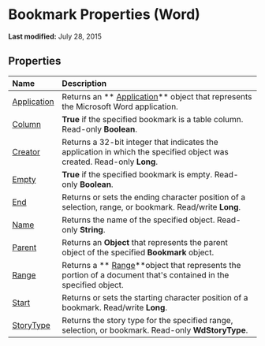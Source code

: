 
# Bookmark Properties (Word)

 **Last modified:** July 28, 2015


## Properties



|**Name**|**Description**|
|:-----|:-----|
| [Application](d01f9125-72ff-2b49-a56a-7cc26b8ea4a9.md)|Returns an  ** [Application](d1cf6f8f-4e88-bf01-93b4-90a83f79cb44.md)** object that represents the Microsoft Word application.|
| [Column](09c819bf-e7cd-caa0-106f-8a149b4c42f8.md)| **True** if the specified bookmark is a table column. Read-only **Boolean**.|
| [Creator](3994cad5-c492-8043-4fdf-d1900fdf08c4.md)|Returns a 32-bit integer that indicates the application in which the specified object was created. Read-only  **Long**.|
| [Empty](88675e63-9e34-e9e4-247a-3d3281bbf2e2.md)| **True** if the specified bookmark is empty. Read-only **Boolean**.|
| [End](05531b0d-b05e-0010-9ff8-ba6d90de560d.md)|Returns or sets the ending character position of a selection, range, or bookmark. Read/write  **Long**.|
| [Name](8b077cda-52a5-e108-8b3b-b04b6917f52f.md)|Returns the name of the specified object. Read-only  **String**.|
| [Parent](0b633fc3-618c-b26e-b11f-e2685376dee4.md)|Returns an  **Object** that represents the parent object of the specified **Bookmark** object.|
| [Range](1d96bbb4-a3f4-dffb-7094-63a48a4b9b8a.md)|Returns a  ** [Range](15a7a1c4-5f3f-5b6e-60e9-29688de3f274.md)**object that represents the portion of a document that's contained in the specified object.|
| [Start](42b44a7c-0d2a-daa6-a5ec-ef54d01cb5c3.md)|Returns or sets the starting character position of a bookmark. Read/write  **Long**.|
| [StoryType](378a37f5-9ffd-1d11-4a59-b7f54f65e96b.md)|Returns the story type for the specified range, selection, or bookmark. Read-only  **WdStoryType**.|
